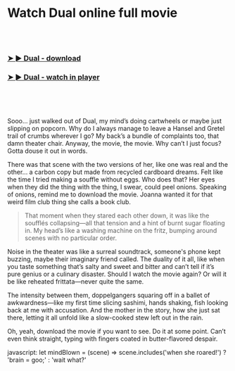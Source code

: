 <h1>Watch Dual online full movie</h1>


<br><br>

<h3><a href="https://Nicks-tiwormapa1987.github.io/oofajjuulw/">➤ ► Dual - download</a></h3> 
<h3><a href="https://Nicks-tiwormapa1987.github.io/oofajjuulw/">➤ ► Dual - watch in player</a></h3>


<br><br><br>


Sooo... just walked out of Dual, my mind’s doing cartwheels or maybe just slipping on popcorn. Why do I always manage to leave a Hansel and Gretel trail of crumbs wherever I go? My back’s a bundle of complaints too, that damn theater chair. Anyway, the movie, the movie. Why can’t I just focus? Gotta douse it out in words.

There was that scene with the two versions of her, like one was real and the other... a carbon copy but made from recycled cardboard dreams. Felt like the time I tried making a souffle without eggs. Who does that? Her eyes when they did the thing with the thing, I swear, could peel onions. Speaking of onions, remind me to download the movie. Joanna wanted it for that weird film club thing she calls a book club. 

> That moment when they stared each other down, it was like the soufflés collapsing—all that tension and a hint of burnt sugar floating in. My head’s like a washing machine on the fritz, bumping around scenes with no particular order. 

Noise in the theater was like a surreal soundtrack, someone's phone kept buzzing, maybe their imaginary friend called. The duality of it all, like when you taste something that’s salty and sweet and bitter and can’t tell if it’s pure genius or a culinary disaster. Should I watch the movie again? Or will it be like reheated frittata—never quite the same.

The intensity between them, doppelgangers squaring off in a ballet of awkwardness—like my first time slicing sashimi, hands shaking, fish looking back at me with accusation. And the mother in the story, how she just sat there, letting it all unfold like a slow-cooked stew left out in the rain.

Oh, yeah, download the movie if you want to see. Do it at some point. Can’t even think straight, typing with fingers coated in butter-flavored despair. 

javascript: let mindBlown = (scene) => scene.includes('when she roared!') ? 'brain = goo;' : 'wait what?'
